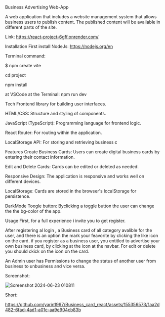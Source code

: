 Business Advertising Web-App

A web application that includes a website management system that allows business users to publish content. The published content will be available in different parts of the site.

Link: https://react-project-6gff.onrender.com/

Installation
First install NodeJs: https://nodejs.org/en

Terminal command:

$ npm create vite

cd project

npm install

at VSCode at the Terminal: npm run dev

Tech
Frontend library for building user interfaces.

HTML/CSS: Structure and styling of components.

JavaScript (TypeScript): Programming language for frontend logic.

React Router: For routing within the application.

LocalStorage API: For storing and retrieving business c

Features
Create Business Cards: Users can create digital business cards by entering their contact information.

Edit and Delete Cards: Cards can be edited or deleted as needed.

Responsive Design: The application is responsive and works well on different devices.

LocalStorage: Cards are stored in the browser's localStorage for persistence.

DarkMode Toogle button: Byclicking a toggle button the user can change the the bg-color of the app.

Usage
First, for a full experience i invite you to get register.

After registering al login , a Business card of all category avalible for the user, and there is an option the mark your feavorite by clicking the like icon on the card. if you register as a business user, you entitled to advertise your own business card, by clicking at the icon at the navbar. For edit or delete you should ckick on the icon on the card.

An Admin user has Permissions to change the status of another user from business to unbusiness and vice versa.

Screenshot:

![Screenshot 2024-06-23 010811](https://github.com/yarin1997/Business_card_react/assets/155356573/11b494ad-80bf-407a-80df-9dc3d30f7feb)

Short:

https://github.com/yarin1997/Business_card_react/assets/155356573/1aa2d482-6fad-4ad1-a01c-aa9e904cb83b


